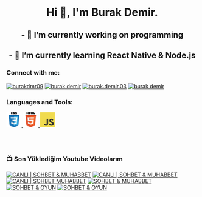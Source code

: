 <h1 align="center">Hi 👋, I'm Burak Demir.</h1>
<h2 align="center">- 🔭 I’m currently working on programming</h2>
<h2 align="center">- 🌱 I’m currently learning React Native & Node.js</h2>

<h3 align="left">Connect with me:</h3>
<p align="left">
<a href="https://twitter.com/burakdmr09" target="blank"><img align="center" src="https://raw.githubusercontent.com/rahuldkjain/github-profile-readme-generator/master/src/images/icons/Social/twitter.svg" alt="burakdmr09" height="30" width="40" /></a>
<a href="https://linkedin.com/in/burak-demir-8a5410189/" target="blank"><img align="center" src="https://raw.githubusercontent.com/rahuldkjain/github-profile-readme-generator/master/src/images/icons/Social/linked-in-alt.svg" alt="burak demir" height="30" width="40" /></a>
<a href="https://www.instagram.com/burakdmr.dev/" target="blank"><img align="center" src="https://raw.githubusercontent.com/rahuldkjain/github-profile-readme-generator/master/src/images/icons/Social/instagram.svg" alt="burak.demir.03" height="30" width="40" /></a>
<a href="https://www.youtube.com/channel/UCDdNshkQY13SfUZh4JgkcQg" target="blank"><img align="center" src="https://raw.githubusercontent.com/rahuldkjain/github-profile-readme-generator/master/src/images/icons/Social/youtube.svg" alt="burak demir" height="30" width="40" /></a>
</p>

<h3 align="left">Languages and Tools:</h3>
<p align="left"> <a href="https://www.w3schools.com/css/" target="_blank"> <img src="https://raw.githubusercontent.com/devicons/devicon/master/icons/css3/css3-original-wordmark.svg" alt="css3" width="40" height="40"/> </a> <a href="https://www.w3.org/html/" target="_blank"> <img src="https://raw.githubusercontent.com/devicons/devicon/master/icons/html5/html5-original-wordmark.svg" alt="html5" width="40" height="40"/> </a> <a href="https://developer.mozilla.org/en-US/docs/Web/JavaScript" target="_blank"> <img src="https://raw.githubusercontent.com/devicons/devicon/master/icons/javascript/javascript-original.svg" alt="javascript" width="40" height="40"/> </a> </p>
<br />

#

### 📺 Son Yüklediğim Youtube Videolarım

<!-- BEGIN YOUTUBE-CARDS -->
[![CANLI | SOHBET & MUHABBET](https://ytcards.demolab.com/?id=aO0P8pOzxVk&title=CANLI+%7C+SOHBET+%26+MUHABBET&lang=en&timestamp=1698867042&background_color=%230d1117&title_color=%23ffffff&stats_color=%23dedede&max_title_lines=1&width=250&border_radius=5 "CANLI | SOHBET & MUHABBET")](https://www.youtube.com/watch?v=aO0P8pOzxVk)
[![CANLI | SOHBET & MUHABBET](https://ytcards.demolab.com/?id=FuhIbsuszCs&title=CANLI+%7C+SOHBET+%26+MUHABBET&lang=en&timestamp=1698792439&background_color=%230d1117&title_color=%23ffffff&stats_color=%23dedede&max_title_lines=1&width=250&border_radius=5 "CANLI | SOHBET & MUHABBET")](https://www.youtube.com/watch?v=FuhIbsuszCs)
[![CANLI | SOHBET MUHABBET](https://ytcards.demolab.com/?id=0VWQKr4iw4M&title=CANLI+%7C+SOHBET+MUHABBET&lang=en&timestamp=1698775595&background_color=%230d1117&title_color=%23ffffff&stats_color=%23dedede&max_title_lines=1&width=250&border_radius=5 "CANLI | SOHBET MUHABBET")](https://www.youtube.com/watch?v=0VWQKr4iw4M)
[![SOHBET & MUHABBET](https://ytcards.demolab.com/?id=-eoNwR9WhgI&title=SOHBET+%26+MUHABBET&lang=en&timestamp=1698748188&background_color=%230d1117&title_color=%23ffffff&stats_color=%23dedede&max_title_lines=1&width=250&border_radius=5 "SOHBET & MUHABBET")](https://www.youtube.com/watch?v=-eoNwR9WhgI)
[![SOHBET & OYUN](https://ytcards.demolab.com/?id=Ey7HJc3kJhk&title=SOHBET+%26+OYUN&lang=en&timestamp=1698314308&background_color=%230d1117&title_color=%23ffffff&stats_color=%23dedede&max_title_lines=1&width=250&border_radius=5 "SOHBET & OYUN")](https://www.youtube.com/watch?v=Ey7HJc3kJhk)
[![SOHBET & OYUN](https://ytcards.demolab.com/?id=Hg8Y8I6Sggw&title=SOHBET+%26+OYUN&lang=en&timestamp=1698186130&background_color=%230d1117&title_color=%23ffffff&stats_color=%23dedede&max_title_lines=1&width=250&border_radius=5 "SOHBET & OYUN")](https://www.youtube.com/watch?v=Hg8Y8I6Sggw)
<!-- END YOUTUBE-CARDS -->

<!--
**burakndmr/burakndmr** is a ✨ _special_ ✨ repository because its `README.md` (this file) appears on your GitHub profile.

Here are some ideas to get you started:


- 🌱 I’m currently learning ...
- 👯 I’m looking to collaborate on ...
- 🤔 I’m looking for help with ...
- 💬 Ask me about ...
- 📫 How to reach me: ...
- 😄 Pronouns: ...
- ⚡ Fun fact: ...
-->
